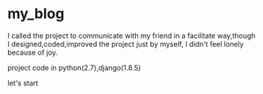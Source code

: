 # my_blog
I called the project to communicate with my friend in a facilitate way,though I  designed,coded,improved the project just by myself, I didn't feel lonely because of joy.

project code in python(2.7),django(1.8.5)

let's start
